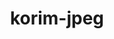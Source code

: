 ---
layout: module
title: korim-jpeg
link: https://github.com/korlibs/korge-image-formats/tree/main/korim-jpeg
---